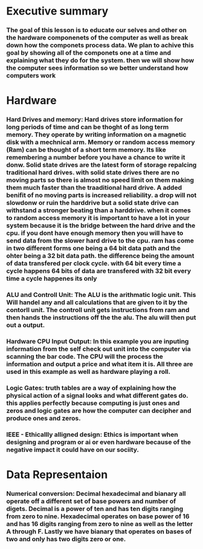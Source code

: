 # Executive summary 

### The goal of this lesson is to educate our selves and other on the hardware componenets of the computer as well as break down how the componets process data. We plan to achive this goal by showing all of the componets one at a time and explaining what they do for the system. then we will show how the computer sees information so we better understand how computers work

# Hardware

### Hard Drives and memory: Hard drives store information for long periods of time and can be thoght of as long term memory. They operate by writing information on a magnetic disk with a mechnical arm. Memory or random access memory (Ram) can be thought of a short term memory. Its like remembering a number before you have a chance to write it donw. Solid state drives are the latest form of storage repalcing traditional hard drives. with solid state drives there are no moving parts so there is almost no speed limit on them making them much faster than the traaditional hard drive. A added benifit of no moving parts is increased reliability. a drop will not slowdonw or ruin the harddrive but a solid state drive can withstand a stronger beating than a harddrive. when it comes to random access memory it is important to have a lot in your system because it is the bridge between the hard drive and the cpu. if you dont have enough memory then you will have to send data from the slower hard drive to the cpu. ram has come in two different forms one being a 64 bit data path and the ohter being a 32 bit data path. the difference being the amount of data transfered per clock cycle. with 64 bit every time a cycle happens 64 bits of data are transfered with 32 bit every time a cycle happenes its only 

### ALU and Controll Unit: The ALU is the arithmatic logic unit. This Will handel any and all calculations that are given to it by the contorll unit. The controll unit gets instructions from ram and then hands the instructions off the the alu. The alu will then put out a output. 
### Hardware CPU Input Output: In this example you are inputing information from the self check out unit into the computer via scanning the bar code. The CPU will the process the information and output a price and what item it is. All three are used in this example as well as hardware playing a roll.
### Logic Gates: truth tables are a way of explaining how the physical action of a signal looks and what different gates do. this applies perfectly because computing is just ones and zeros and logic gates are how the computer can decipher and produce ones and zeros.
### IEEE - Ethicallly alligned design: Ethics is important when designing and program or ai or even hardware because of the negative impact it could have on our sociity. 
# Data Representaion 
### Numerical conversion: Decimal hexadecimal and bianary all operate off a different set of base powers and number of digets. Decimal is a power of ten and has ten digits ranging from zero to nine. Hexadecimal operates on base power of 16 and has 16 digits ranging from zero to nine as well as the letter A through F. Lastly we have bianary that operates on bases of two and only has two digits zero or one. 
